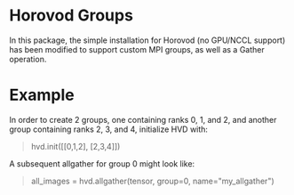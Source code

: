 # Horovod Groups
In this package, the simple installation for Horovod (no GPU/NCCL
support) has been modified to support custom MPI groups, as well as a
Gather operation. 

# Example

In order to create 2 groups, one containing ranks 0, 1, and 2, and
another group containing ranks 2, 3, and 4, initialize HVD with:
> hvd.init([[0,1,2], [2,3,4]])

A subsequent allgather for group 0 might look like:
> all_images = hvd.allgather(tensor, group=0, name="my_allgather")
